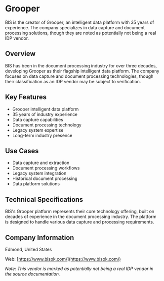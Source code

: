 # Grooper

BIS is the creator of Grooper, an intelligent data platform with 35 years of experience. The company specializes in data capture and document processing solutions, though they are noted as potentially not being a real IDP vendor.

## Overview

BIS has been in the document processing industry for over three decades, developing Grooper as their flagship intelligent data platform. The company focuses on data capture and document processing technologies, though their classification as an IDP vendor may be subject to verification.

## Key Features

- Grooper intelligent data platform
- 35 years of industry experience
- Data capture capabilities
- Document processing technology
- Legacy system expertise
- Long-term industry presence

## Use Cases

- Data capture and extraction
- Document processing workflows
- Legacy system integration
- Historical document processing
- Data platform solutions

## Technical Specifications

BIS's Grooper platform represents their core technology offering, built on decades of experience in the document processing industry. The platform is designed to handle various data capture and processing requirements.

## Company Information

Edmond, United States

Web: [https://www.bisok.com/](https://www.bisok.com/)

*Note: This vendor is marked as potentially not being a real IDP vendor in the source documentation.* 
